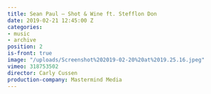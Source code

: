```yaml
---
title: Sean Paul — Shot & Wine ft. Stefflon Don
date: 2019-02-21 12:45:00 Z
categories:
- music
- archive
position: 2
is-front: true
image: "/uploads/Screenshot%202019-02-20%20at%2019.25.16.jpeg"
vimeo: 318753502
director: Carly Cussen
production-company: Mastermind Media
---
```


